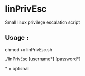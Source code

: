 # linPrivEsc
Small linux privilege escalation script


## Usage : 

chmod +x linPrivEsc.sh

./linPrivEsc [username*] [password*]

\* = optional
